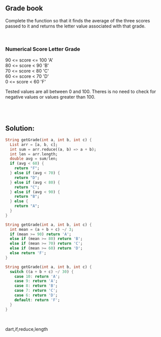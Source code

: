 ## Grade book

Complete the function so that it finds the average of the three scores passed to it and returns the letter value associated with that grade.

<br>

### Numerical Score	Letter Grade  
90 <= score <= 100	'A'  
80 <= score < 90	'B'  
70 <= score < 80	'C'  
60 <= score < 70	'D'  
0 <= score < 60	'F'  


Tested values are all between 0 and 100. Theres is no need to check for negative values or values greater than 100.


<br><br>

## Solution:
```dart
String getGrade(int a, int b, int c) {
  List arr = [a, b, c];
  int sum = arr.reduce((a, b) => a + b);
  int len = arr.length;
  double avg = sum/len;
  if (avg < 60) {
    return "F";
  } else if (avg < 70) {
    return "D";
  } else if (avg < 80) {
    return "C";
  } else if (avg < 90) {
    return "B";
  } else {
    return "A";
  }
}
```

```dart
String getGrade(int a, int b, int c) {
  int mean = (a + b + c) ~/ 3;
  if (mean >= 90) return 'A';
  else if (mean >= 80) return 'B';
  else if (mean >= 70) return 'C';
  else if (mean >= 60) return 'D';
  else return 'F';
}
```

```dart
String getGrade(int a, int b, int c) {
  switch ((a + b + c) ~/ 30) {
    case 10: return 'A';
    case 9: return 'A';
    case 8: return 'B';
    case 7: return 'C';
    case 6: return 'D';
    default: return 'F';
  }
}
```

<br>


<tag>dart,if,reduce,length<tag>